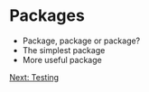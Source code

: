 Packages
========

- Package, package or package?
- The simplest package
- More useful package

[Next: Testing][1]

[1]: ch_05_testing.md 'Chapter 8: Testing'
